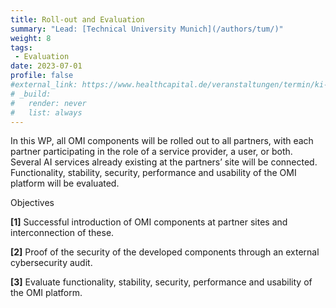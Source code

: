 ```yaml
---
title: Roll-out and Evaluation
summary: "Lead: [Technical University Munich](/authors/tum/)"
weight: 8
tags:
 - Evaluation
date: 2023-07-01
profile: false
#external_link: https://www.healthcapital.de/veranstaltungen/termin/ki-in-der-radiologie/
# _build:
#   render: never
#   list: always
---
```

In this WP, all OMI components will be rolled out to all partners, with each partner participating in the role of a service provider, a user, or both. Several AI services already existing at the partners’ site will be connected. Functionality, stability, security, performance and usability of the OMI platform will be evaluated.

Objectives

**[1]** Successful introduction of OMI components at partner sites and interconnection of these.

**[2]** Proof of the security of the developed components through an external cybersecurity audit.

**[3]** Evaluate functionality, stability, security, performance and usability of the OMI platform.

